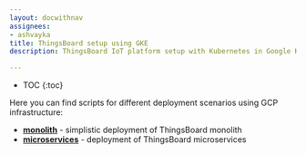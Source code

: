 ```yaml
---
layout: docwithnav
assignees:
- ashvayka
title: ThingsBoard setup using GKE
description: ThingsBoard IoT platform setup with Kubernetes in Google Kubernetes Engine

---
```


* TOC
{:toc}

Here you can find scripts for different deployment scenarios using GCP infrastructure:

- [**monolith**](/thingsboard-learning/docs/user-guide/install/cluster/gcp-monolith-setup/) - simplistic deployment of ThingsBoard monolith
- [**microservices**](/thingsboard-learning/docs/user-guide/install/cluster/gcp-microservices-setup/) - deployment of ThingsBoard microservices
